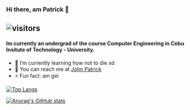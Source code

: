 ### Hi there, am Patrick 👋
![visitors](https://visitor-badge.glitch.me/badge?page_id=${beefysalad}.${beefysalad})
---
#### Im currently an undergrad of the course Computer Engineering in Cebu Insitute of Technology - University.

<!-- **beefysalad/beefysalad** is a ✨ _special_ ✨ repository because its `README.md` (this file) appears on your GitHub profile. -->

<!-- Here are some ideas to get you started: -->
- 🌱 I’m currently learning how not to die xd
- 💬 You can reach me at [John Patrick](https://www.facebook.com/Jpatrickzxc/)
- ⚡ Fun fact: am gei

<!-- <img height="180em" src="https://github-readme-stats.vercel.app/api?username=beefysalad&show_icons=true&hide_border=true&&count_private=true&include_all_commits=true" /> -->
[![Top Langs](https://github-readme-stats.vercel.app/api/top-langs/?username=thisisvillegas&theme=synthwave)](https://github.com/anuraghazra/github-readme-stats)


[![Anurag's GitHub stats](https://github-readme-stats.vercel.app/api?username=beefysalad&theme=merko&show_icons=true&count_private=true)](https://github.com/anuraghazra/github-readme-stats)

<!-- [![Andres’ GitHub stats](https://github-readme-stats.vercel.app/api?username=beefysalad&theme=merko&show_icons=true&count_private=true “Andres’ GutHub Stats”) -->
<!--START_SECTION:waka-->
<!--END_SECTION:waka-->
